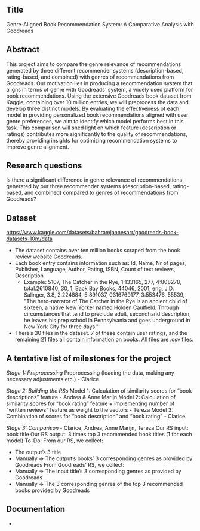 ## Title
Genre-Aligned Book Recommendation System: A Comparative Analysis with Goodreads

## Abstract
This project aims to compare the genre relevance of recommendations generated by three different recommender systems (description-based, rating-based, and combined) with genres of recommendations from Goodreads. Our motivation lies in producing a recommendation system that aligns in terms of genre with Goodreads' system, a widely used platform for book recommendations. Using the extensive Goodreads book dataset from Kaggle, containing over 10 million entries, we will preprocess the data and develop three distinct models. By evaluating the effectiveness of each model in providing personalized book recommendations aligned with user genre preferences, we aim to identify which model performs best in this task. This comparison will shed light on which feature (description or ratings) contributes more significantly to the quality of recommendations, thereby providing insights for optimizing recommendation systems to improve genre alignment.

## Research questions
Is there a significant difference in genre relevance of recommendations generated by our three recommender systems (description-based, rating-based, and combined) compared to genres of recommendations from Goodreads?

## Dataset
https://www.kaggle.com/datasets/bahramjannesarr/goodreads-book-datasets-10m/data
- The dataset contains over ten million books scraped from the book review website Goodreads.
- Each book entry contains information such as: Id, Name, Nr of pages, Publisher, Language, Author, Rating, ISBN, Count of text reviews, Description
	- Example: 5107, The Catcher in the Rye, 1:133165, 277, 4:808278, total:2610840, 30, 1, Back Bay Books, 44046, 2001, eng, J.D. Salinger, 3.8, 2:224884, 5:891037, 0316769177, 3:553476, 55539, "The hero-narrator of The Catcher in the Rye is an ancient child of sixteen, a native New Yorker named Holden Caulfield. Through circumstances that tend to preclude adult, secondhand description, he leaves his prep school in Pennsylvania and goes underground in New York City for three days."
- There’s 30 files in the dataset. 7 of these contain user ratings, and the remaining 21 files all contain information on books. All files are .csv files.

## A tentative list of milestones for the project
*Stage 1: Preprocessing*
Preprocessing (loading the data, making any necessary adjustments etc.) - Clarice

*Stage 2: Building the RSs*
Model 1: Calculation of similarity scores for “book descriptions” feature - Andrea & Anne Marijn
Model 2: Calculation of similarity scores for “book rating” feature + implementing number of “written reviews” feature as weight to the vectors - Tereza
Model 3: Combination of scores for “book description” and “book rating” - Clarice

*Stage 3: Comparison* - Clarice, Andrea, Anne Marijn, Tereza
Our RS input: book title
Our RS output: 3 times top 3 recommended book titles (1 for each model)
To-Do:
From our RS, we collect:
- The output’s 3 title
- Manually ⇒ The output’s books’ 3
corresponding genres as provided by Goodreads
From Goodreads’ RS, we collect:
- Manually ⇒ The input title’s 3 corresponding genres as provided by Goodreads
- Manually ⇒ The 3 corresponding genres of the top 3 recommended books provided by Goodreads

## Documentation
-
